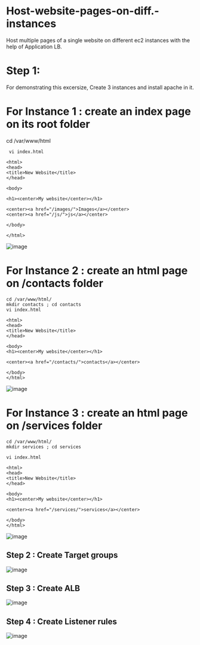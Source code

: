 # Host-website-pages-on-diff.-instances 
Host multiple pages of a single website on different ec2 instances with the help of Application LB.

# Step 1:
 For demonstrating this excersize, Create 3 instances and install apache in it.

 # For Instance 1 : create an index page on its root folder

 cd /var/www/html
```
 vi index.html

<html>
<head>
<title>New Website</title>
</head>

<body>

<h1><center>My website</center></h1>

<center><a href="/images/">Images</a></center>
<center><a href="/js/">js</a></center>

</body>

</html>
```

![image](https://github.com/Blesson02/Host-website-pages-on-diff.-instances/assets/108075329/a434a036-f0a9-4fe5-b52a-0f3d67dff0e8)


 # For Instance 2 : create an html page on /contacts folder
```
cd /var/www/html/
mkdir contacts ; cd contacts
vi index.html
```
```
<html>
<head>
<title>New Website</title>
</head>

<body>
<h1><center>My website</center></h1>

<center><a href="/contacts/">contacts</a></center>

</body>
</html>
```
![image](https://github.com/Blesson02/Host-website-pages-on-diff.-instances/assets/108075329/46e7a388-5bf6-492b-a871-9d2e3a7e6a9b)


 # For Instance 3 : create an html page on /services folder
```
cd /var/www/html/
mkdir services ; cd services
```
```
vi index.html

<html>
<head>
<title>New Website</title>
</head>

<body>
<h1><center>My website</center></h1>

<center><a href="/services/">services</a></center>

</body>
</html>
```
![image](https://github.com/Blesson02/Host-website-pages-on-diff.-instances/assets/108075329/477124f9-d3e0-4b10-910f-3e1456738f74)

## Step 2 : Create Target groups

![image](https://github.com/Blesson02/Host-website-pages-on-diff.-instances/assets/108075329/3df94879-328e-4455-b82e-4e5cf6cb178b)


## Step 3 : Create ALB

![image](https://github.com/Blesson02/Host-website-pages-on-diff.-instances/assets/108075329/24266d6c-c3fb-4d47-955e-56856e22da7f)

## Step 4 : Create Listener rules 

![image](https://github.com/Blesson02/Host-website-pages-on-diff.-instances/assets/108075329/f7e97c9c-e6c8-4287-a0f6-bd6a7888d2ab)



